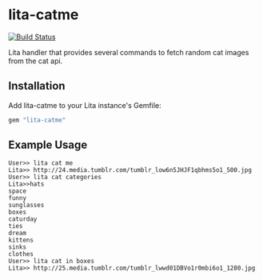 # lita-catme

[![Build Status](https://travis-ci.org/Emile-Filteau/lita-catme.png?branch=master)](https://travis-ci.org/Emile-Filteau/lita-catme)

Lita handler that provides several commands to fetch random cat images from the cat api.

## Installation

Add lita-catme to your Lita instance's Gemfile:

``` ruby
gem "lita-catme"
```

## Example Usage

```
User>> lita cat me
Lita>> http://24.media.tumblr.com/tumblr_low6n5JHJF1qbhms5o1_500.jpg
User>> lita cat categories
Lita>>hats
space
funny
sunglasses
boxes
caturday
ties
dream
kittens
sinks
clothes
User>> lita cat in boxes
Lita>> http://25.media.tumblr.com/tumblr_lwwd01DBVo1r0mbi6o1_1280.jpg
```
